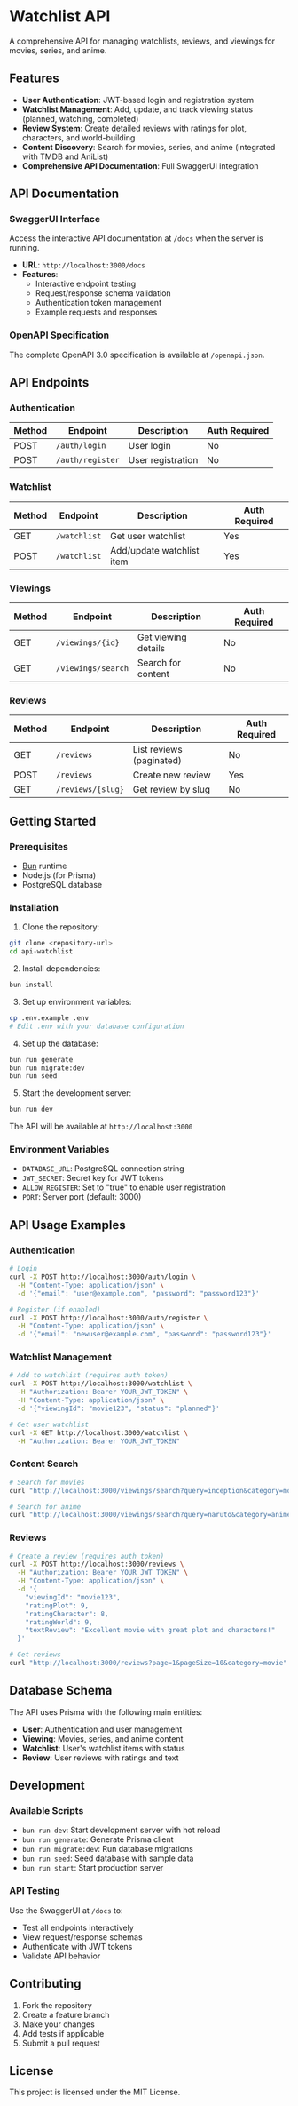 # Watchlist API

A comprehensive API for managing watchlists, reviews, and viewings for movies, series, and anime.

## Features

- **User Authentication**: JWT-based login and registration system
- **Watchlist Management**: Add, update, and track viewing status (planned, watching, completed)
- **Review System**: Create detailed reviews with ratings for plot, characters, and world-building
- **Content Discovery**: Search for movies, series, and anime (integrated with TMDB and AniList)
- **Comprehensive API Documentation**: Full SwaggerUI integration

## API Documentation

### SwaggerUI Interface

Access the interactive API documentation at `/docs` when the server is running.

- **URL**: `http://localhost:3000/docs`
- **Features**: 
  - Interactive endpoint testing
  - Request/response schema validation
  - Authentication token management
  - Example requests and responses

### OpenAPI Specification

The complete OpenAPI 3.0 specification is available at `/openapi.json`.

## API Endpoints

### Authentication

| Method | Endpoint | Description | Auth Required |
|--------|----------|-------------|---------------|
| POST | `/auth/login` | User login | No |
| POST | `/auth/register` | User registration | No |

### Watchlist

| Method | Endpoint | Description | Auth Required |
|--------|----------|-------------|---------------|
| GET | `/watchlist` | Get user watchlist | Yes |
| POST | `/watchlist` | Add/update watchlist item | Yes |

### Viewings

| Method | Endpoint | Description | Auth Required |
|--------|----------|-------------|---------------|
| GET | `/viewings/{id}` | Get viewing details | No |
| GET | `/viewings/search` | Search for content | No |

### Reviews

| Method | Endpoint | Description | Auth Required |
|--------|----------|-------------|---------------|
| GET | `/reviews` | List reviews (paginated) | No |
| POST | `/reviews` | Create new review | Yes |
| GET | `/reviews/{slug}` | Get review by slug | No |

## Getting Started

### Prerequisites

- [Bun](https://bun.sh/) runtime
- Node.js (for Prisma)
- PostgreSQL database

### Installation

1. Clone the repository:
```bash
git clone <repository-url>
cd api-watchlist
```

2. Install dependencies:
```bash
bun install
```

3. Set up environment variables:
```bash
cp .env.example .env
# Edit .env with your database configuration
```

4. Set up the database:
```bash
bun run generate
bun run migrate:dev
bun run seed
```

5. Start the development server:
```bash
bun run dev
```

The API will be available at `http://localhost:3000`

### Environment Variables

- `DATABASE_URL`: PostgreSQL connection string
- `JWT_SECRET`: Secret key for JWT tokens
- `ALLOW_REGISTER`: Set to "true" to enable user registration
- `PORT`: Server port (default: 3000)

## API Usage Examples

### Authentication

```bash
# Login
curl -X POST http://localhost:3000/auth/login \
  -H "Content-Type: application/json" \
  -d '{"email": "user@example.com", "password": "password123"}'

# Register (if enabled)
curl -X POST http://localhost:3000/auth/register \
  -H "Content-Type: application/json" \
  -d '{"email": "newuser@example.com", "password": "password123"}'
```

### Watchlist Management

```bash
# Add to watchlist (requires auth token)
curl -X POST http://localhost:3000/watchlist \
  -H "Authorization: Bearer YOUR_JWT_TOKEN" \
  -H "Content-Type: application/json" \
  -d '{"viewingId": "movie123", "status": "planned"}'

# Get user watchlist
curl -X GET http://localhost:3000/watchlist \
  -H "Authorization: Bearer YOUR_JWT_TOKEN"
```

### Content Search

```bash
# Search for movies
curl "http://localhost:3000/viewings/search?query=inception&category=movie"

# Search for anime
curl "http://localhost:3000/viewings/search?query=naruto&category=anime"
```

### Reviews

```bash
# Create a review (requires auth token)
curl -X POST http://localhost:3000/reviews \
  -H "Authorization: Bearer YOUR_JWT_TOKEN" \
  -H "Content-Type: application/json" \
  -d '{
    "viewingId": "movie123",
    "ratingPlot": 9,
    "ratingCharacter": 8,
    "ratingWorld": 9,
    "textReview": "Excellent movie with great plot and characters!"
  }'

# Get reviews
curl "http://localhost:3000/reviews?page=1&pageSize=10&category=movie"
```

## Database Schema

The API uses Prisma with the following main entities:

- **User**: Authentication and user management
- **Viewing**: Movies, series, and anime content
- **Watchlist**: User's watchlist items with status
- **Review**: User reviews with ratings and text

## Development

### Available Scripts

- `bun run dev`: Start development server with hot reload
- `bun run generate`: Generate Prisma client
- `bun run migrate:dev`: Run database migrations
- `bun run seed`: Seed database with sample data
- `bun run start`: Start production server

### API Testing

Use the SwaggerUI at `/docs` to:
- Test all endpoints interactively
- View request/response schemas
- Authenticate with JWT tokens
- Validate API behavior

## Contributing

1. Fork the repository
2. Create a feature branch
3. Make your changes
4. Add tests if applicable
5. Submit a pull request

## License

This project is licensed under the MIT License.
